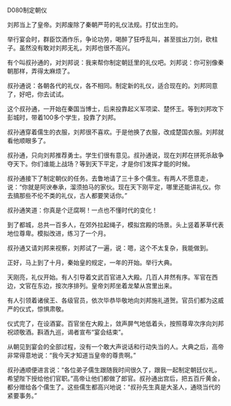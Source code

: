 D080制定朝仪

刘邦当上了皇帝。刘邦废除了秦朝严苛的礼仪法规。打仗出生的。

举行宴会时，群臣饮酒作乐，争论功劳，喝醉了狂呼乱叫，甚至拔出刀剑，砍柱子。虽然没有敢对刘邦无礼，刘邦也很不高兴。

有个叫叔孙通的，对刘邦说：我来帮你制定朝廷里的礼仪吧。刘邦说：你可别像秦朝那样，弄得太麻烦了。

叔孙通说：各朝各代的礼仪，各不相同。制定新的礼仪，适合现在的。刘邦同意了，好吧，你去试试。

这个叔孙通，一开始在秦国当博士，后来投靠起义军项梁、楚怀王。等到刘邦攻下彭城时，带着100多个学生，投靠了刘邦。

叔孙通穿着儒生的衣服，刘邦很不喜欢。于是他换了衣服，改成楚国衣服。刘邦就看他顺眼多了。

叔孙通，只向刘邦推荐勇士。学生们很有意见。叔孙通说，现在刘邦在拼死杀敌争夺天下。你们谁能上战场？等到天下平定，才是你们发挥才能的时候。

叔孙通接下了制定朝仪的任务。去鲁地请了三十多个儒生。有两人不愿意走，说：“你就是阿谀奉承，溜须拍马的家伙。现在天下刚平定，哪里还能讲礼仪。你去搞那些不伦不类的礼仪，古人都要笑话你。”

叔孙通笑道：你真是个迂腐啊！一点也不懂时代的变化！

到了都城，总共一百多人，在郊外拉起绳子，模拟宫殿的场景。头上竖着茅草代表地位尊卑。模拟改进，练习了一个月。

叔孙通又请刘邦来视察，刘邦试了一遍，说：嗯，这个不太复杂，我能做到。

正好，马上到了十月，秦始皇的规定，一年的开始。举行大典。

天刚亮，礼仪开始。有人引导着文武百官进入大殿。几百人井然有序。军官在西边，文官在东边，按次序排列。皇帝刘邦坐着龙辇从宫里出来。

有人引领着诸侯王、各级官员，依次毕恭毕敬地向刘邦施礼道贺。官员们都为这威严的仪式，惊惧肃敬。

仪式完了，在设酒宴。百官坐在大殿上，敛声屏气地低着头，按照尊卑次序向刘邦祝颂敬酒。斟酒九巡，谒者宣布“宴会结束”。

从朝见到宴会的全部过程，没有一个敢大声说话和行动失当的人。大典之后，高帝非常得意地说：“我今天才知道当皇帝的尊贵啊。”

叔孙通顺便进言说：“各位弟子儒生跟随我时间很久了，跟我一起制定朝廷仪礼，希望陛下授给他们官职。”高帝让他们都做了郎官。叔孙通出宫后，把五百斤黄金，都分赠给各个儒生了。这些儒生都高兴地说：“叔孙先生真是大圣人，通晓当代的紧要事务。”

